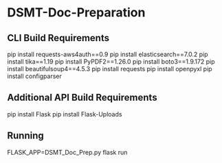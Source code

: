 # DSMT-Doc-Preparation

## CLI Build Requirements
pip install requests-aws4auth==0.9
pip install elasticsearch==7.0.2
pip install tika==1.19
pip install PyPDF2==1.26.0
pip install boto3==1.9.172
pip install beautifulsoup4==4.5.3
pip install requests
pip install openpyxl
pip install configparser

## Additional API Build Requirements
pip install Flask
pip install Flask-Uploads


## Running

FLASK_APP=DSMT_Doc_Prep.py flask run
